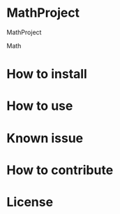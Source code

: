 # MathProject
MathProject

Math

# How to install

# How to use


# Known issue

# How to contribute

# License
